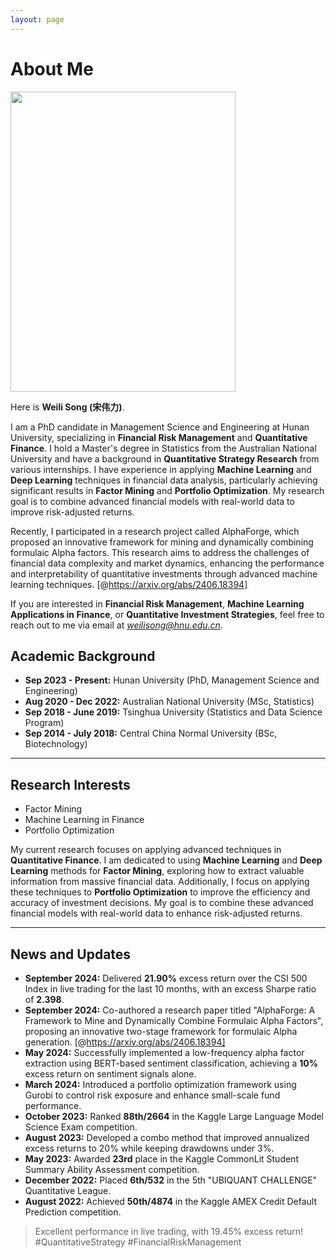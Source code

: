 ```yaml
---
layout: page
---
```


# About Me

<img src="https://sowelswl.github.io/weilisong.jpg" class="floatpic" width="360" height="480">

Here is **Weili Song (宋伟力)**.

I am a PhD candidate in Management Science and Engineering at Hunan University, specializing in **Financial Risk Management** and **Quantitative Finance**. I hold a Master's degree in Statistics from the Australian National University and have a background in **Quantitative Strategy Research** from various internships. I have experience in applying **Machine Learning** and **Deep Learning** techniques in financial data analysis, particularly achieving significant results in **Factor Mining** and **Portfolio Optimization**. My research goal is to combine advanced financial models with real-world data to improve risk-adjusted returns.

Recently, I participated in a research project called AlphaForge, which proposed an innovative framework for mining and dynamically combining formulaic Alpha factors. This research aims to address the challenges of financial data complexity and market dynamics, enhancing the performance and interpretability of quantitative investments through advanced machine learning techniques. [@https://arxiv.org/abs/2406.18394]

If you are interested in **Financial Risk Management**, **Machine Learning Applications in Finance**, or **Quantitative Investment Strategies**, feel free to reach out to me via email at *weilisong@hnu.edu.cn*.

## Academic Background

- **Sep 2023 - Present:** Hunan University (PhD, Management Science and Engineering)
- **Aug 2020 - Dec 2022:** Australian National University (MSc, Statistics)
- **Sep 2018 - June 2019:** Tsinghua University (Statistics and Data Science Program)
- **Sep 2014 - July 2018:** Central China Normal University (BSc, Biotechnology)

---

## Research Interests

- Factor Mining
- Machine Learning in Finance
- Portfolio Optimization

My current research focuses on applying advanced techniques in **Quantitative Finance**. I am dedicated to using **Machine Learning** and **Deep Learning** methods for **Factor Mining**, exploring how to extract valuable information from massive financial data. Additionally, I focus on applying these techniques to **Portfolio Optimization** to improve the efficiency and accuracy of investment decisions. My goal is to combine these advanced financial models with real-world data to enhance risk-adjusted returns.

---

## News and Updates

- **September 2024:** Delivered **21.90%** excess return over the CSI 500 Index in live trading for the last 10 months, with an excess Sharpe ratio of **2.398**.
- **September 2024:** Co-authored a research paper titled "AlphaForge: A Framework to Mine and Dynamically Combine Formulaic Alpha Factors", proposing an innovative two-stage framework for formulaic Alpha generation. [@https://arxiv.org/abs/2406.18394]
- **May 2024:** Successfully implemented a low-frequency alpha factor extraction using BERT-based sentiment classification, achieving a **10%** excess return on sentiment signals alone.
- **March 2024:** Introduced a portfolio optimization framework using Gurobi to control risk exposure and enhance small-scale fund performance.
- **October 2023:** Ranked **88th/2664** in the Kaggle Large Language Model Science Exam competition.
- **August 2023:** Developed a combo method that improved annualized excess returns to 20% while keeping drawdowns under 3%.
- **May 2023:** Awarded **23rd** place in the Kaggle CommonLit Student Summary Ability Assessment competition.
- **December 2022:** Placed **6th/532** in the 5th "UBIQUANT CHALLENGE" Quantitative League.
- **August 2022:** Achieved **50th/4874** in the Kaggle AMEX Credit Default Prediction competition.

<blockquote class="twitter-tweet"><p lang="en" dir="ltr">Excellent performance in live trading, with 19.45% excess return! #QuantitativeStrategy #FinancialRiskManagement</p></blockquote>

